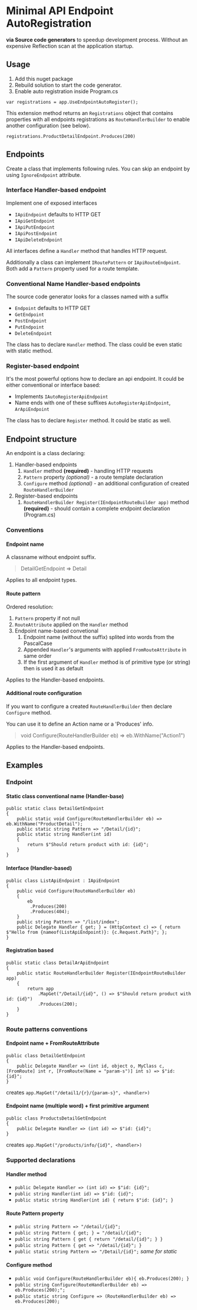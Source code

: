 ﻿# Minimal API Endpoint AutoRegistration 
**via Source code generators** to speedup development process. Without an expensive Reflection scan at the application startup.

## Usage

1. Add this nuget package
1. Rebuild solution to start the code generator.
1. Enable auto registration inside Program.cs

`var registrations = app.UseEndpointAutoRegister();`

This extension method returns an `Registrations` object that contains properties with all endpoints registrations as `RouteHandlerBuilder` to enable another configuration (see below).

`registrations.ProductDetailEndpoint.Produces(200)`

## Endpoints
Create a class that implements following rules.
You can skip an endpoint by using `IgnoreEndpoint` attribute.

### Interface Handler-based endpoint
Implement one of exposed interfaces 
- `IApiEndpoint` defaults to HTTP GET
- `IApiGetEndpoint`
- `IApiPutEndpoint`
- `IApiPostEndpoint`
- `IApiDeleteEndpoint`

All interfaces define a `Handler` method that handles HTTP request.

Additionally a class can implement `IRoutePattern` or `IApiRouteEndpoint`.
Both add a `Pattern` property used for a route template. 

### Conventional Name Handler-based endpoints
The source code generator looks for a classes named with a suffix
- `Endpoint` defaults to HTTP GET
- `GetEndpoint`
- `PostEndpoint`
- `PutEndpoint`
- `DeleteEndpoint`

The class has to declare `Handler` method.
The class could be even static with static method.

### Register-based endpoint
It's the most powerful options how to declare an api endpoint.
It could be either conventional or interface based:
- Implements `IAutoRegisterApiEndpoint`
- Name ends with one of these suffixes `AutoRegisterApiEndpoint`, `ArApiEndpoint`

The class has to declare `Register` method. It could be static as well.


## Endpoint structure
An endpoint is a class declaring:
1. Handler-based endpoints
   1. `Handler` method **(required)** - handling HTTP requests
   1. `Pattern` property *(optional)* - a route template declaration
   1. `Configure` method *(optional)* - an additional configuration of created `RouteHandlerBuilder`
1. Register-based endpoints
   1.  `RouteHandlerBuilder Register(IEndpointRouteBuilder app)` method **(required)** - should contain a complete endpoint declaration (Program.cs)

### Conventions
#### Endpoint name
A classname without endpoint suffix.
> DetailGetEndpoint => Detail

Applies to all endpoint types.

#### Route pattern
Ordered resolution:
1. `Pattern` property if not null
1. `RouteAttribute` applied on the `Handler` method
1. Endpoint name-based convetional
   1. Endpoint name (without the suffix) splited into words from the PascalCase
   1. Appended `Handler`'s arguments with applied `FromRouteAttribute` in same order
   1. If the first argument of `Handler` method is of primitive type (or string) then is used it as default

Applies to the Handler-based endpoints.

#### Additional route configuration
If you want to configure a created `RouteHandlerBuilder` then declare `Configure` method.

You can use it to define an Action name or a 'Produces' info.
> void Configure(RouteHandlerBuilder eb) => eb.WithName("Action1")

Applies to the Handler-based endpoints.

## Examples
### Endpoint
#### Static class conventional name (Handler-base)
```
public static class DetailGetEndpoint
{
	public static void Configure(RouteHandlerBuilder eb) => eb.WithName("ProductDetail");
	public static string Pattern => "/Detail/{id}";
	public static string Handler(int id)
	{
		return $"Should return product with id: {id}";
	}
}
```
#### Interface (Handler-based)
```
public class ListApiEndpoint : IApiEndpoint
{
	public void Configure(RouteHandlerBuilder eb)
	{
		eb
		 .Produces(200)
		 .Produces(404);
	}
	public string Pattern => "/list/index";
	public Delegate Handler { get; } = (HttpContext c) => { return $"Hello from {nameof(ListApiEndpoint)}: {c.Request.Path}"; };
}
```
#### Registration based
```
public static class DetailArApiEndpoint
{
	public static RouteHandlerBuilder Register(IEndpointRouteBuilder app)
	{
		return app
			.MapGet("/Detail/{id}", () => $"Should return product with id: {id}")
			.Produces(200);
	}
}
```

### Route patterns conventions
#### Endpoint name + FromRouteAttribute
```
public class DetailGetEndpoint
{
	public Delegate Handler => (int id, object o, MyClass c, [FromRoute] int r, [FromRoute(Name = "param-s")] int s) => $"id: {id}";
}
```
creates `app.MapGet("/detail1/{r}/{param-s}", <handler>)`

#### Endpoint name (multiple word) + first primitive argument
```
public class ProductsDetailGetEndpoint
{
	public Delegate Handler => (int id) => $"id: {id}";
}
```
creates `app.MapGet("/products/info/{id}", <handler>)`


### Supported declarations
#### Handler method
- `public Delegate Handler => (int id) => $"id: {id}";`
- `public string Handler(int id) => $"id: {id}";`
- `public static string Handler(int id) { return $"id: {id}"; }` 

#### Route Pattern property
- `public string Pattern => "/detail/{id}";`
- `public string Pattern { get; } = "/detail/{id}";`
- `public string Pattern { get { return "/detail/{id}"; } }`
- `public string Pattern { get => "/detail/{id}"; }`
- `public static string Pattern => "/Detail/{id}";` *same for static*

#### Configure method
- `public void Configure(RouteHandlerBuilder eb){ eb.Produces(200); }`
- `public string Configure(RouteHandlerBuilder eb) => eb.Produces(200);";`
- `public static string Configure => (RouteHandlerBuilder eb) => eb.Produces(200);`